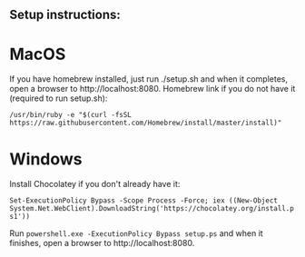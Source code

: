 ## Setup instructions:

# MacOS
If you have homebrew installed, just run ./setup.sh and when it completes, open a browser to http://localhost:8080.
Homebrew link if you do not have it (required to run setup.sh): 

```/usr/bin/ruby -e "$(curl -fsSL https://raw.githubusercontent.com/Homebrew/install/master/install)"```

# Windows
Install Chocolatey if you don't already have it: 

```Set-ExecutionPolicy Bypass -Scope Process -Force; iex ((New-Object System.Net.WebClient).DownloadString('https://chocolatey.org/install.ps1'))```

Run ```powershell.exe -ExecutionPolicy Bypass setup.ps``` and when it finishes, open a browser to http://localhost:8080.

